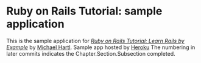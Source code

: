 # Ruby on Rails Tutorial: sample application
This is the sample application for
[*Ruby on Rails Tutorial: Learn Rails by Example*](http://railstutorial.org/)
by [Michael Hartl](http://michaelhartl.com/).
Sample app hosted by [Heroku](https://evening-mesa-3913.herokuapp.com/)
The numbering in later commits indicates the Chapter.Section.Subsection completed.
